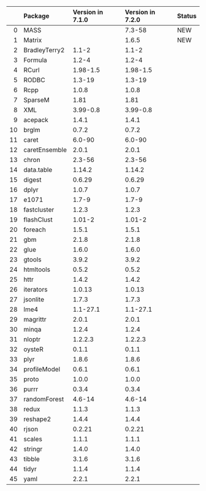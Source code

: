 <!-- markdown-link-check-disable -->

|    | Package       | Version in 7.1.0   | Version in 7.2.0   | Status   |
|---:|:--------------|:-------------------|:-------------------|:---------|
|  0 | MASS          |                    | 7.3-58             | NEW      |
|  1 | Matrix        |                    | 1.6.5              | NEW      |
|  2 | BradleyTerry2 | 1.1-2              | 1.1-2              |          |
|  3 | Formula       | 1.2-4              | 1.2-4              |          |
|  4 | RCurl         | 1.98-1.5           | 1.98-1.5           |          |
|  5 | RODBC         | 1.3-19             | 1.3-19             |          |
|  6 | Rcpp          | 1.0.8              | 1.0.8              |          |
|  7 | SparseM       | 1.81               | 1.81               |          |
|  8 | XML           | 3.99-0.8           | 3.99-0.8           |          |
|  9 | acepack       | 1.4.1              | 1.4.1              |          |
| 10 | brglm         | 0.7.2              | 0.7.2              |          |
| 11 | caret         | 6.0-90             | 6.0-90             |          |
| 12 | caretEnsemble | 2.0.1              | 2.0.1              |          |
| 13 | chron         | 2.3-56             | 2.3-56             |          |
| 14 | data.table    | 1.14.2             | 1.14.2             |          |
| 15 | digest        | 0.6.29             | 0.6.29             |          |
| 16 | dplyr         | 1.0.7              | 1.0.7              |          |
| 17 | e1071         | 1.7-9              | 1.7-9              |          |
| 18 | fastcluster   | 1.2.3              | 1.2.3              |          |
| 19 | flashClust    | 1.01-2             | 1.01-2             |          |
| 20 | foreach       | 1.5.1              | 1.5.1              |          |
| 21 | gbm           | 2.1.8              | 2.1.8              |          |
| 22 | glue          | 1.6.0              | 1.6.0              |          |
| 23 | gtools        | 3.9.2              | 3.9.2              |          |
| 24 | htmltools     | 0.5.2              | 0.5.2              |          |
| 25 | httr          | 1.4.2              | 1.4.2              |          |
| 26 | iterators     | 1.0.13             | 1.0.13             |          |
| 27 | jsonlite      | 1.7.3              | 1.7.3              |          |
| 28 | lme4          | 1.1-27.1           | 1.1-27.1           |          |
| 29 | magrittr      | 2.0.1              | 2.0.1              |          |
| 30 | minqa         | 1.2.4              | 1.2.4              |          |
| 31 | nloptr        | 1.2.2.3            | 1.2.2.3            |          |
| 32 | oysteR        | 0.1.1              | 0.1.1              |          |
| 33 | plyr          | 1.8.6              | 1.8.6              |          |
| 34 | profileModel  | 0.6.1              | 0.6.1              |          |
| 35 | proto         | 1.0.0              | 1.0.0              |          |
| 36 | purrr         | 0.3.4              | 0.3.4              |          |
| 37 | randomForest  | 4.6-14             | 4.6-14             |          |
| 38 | redux         | 1.1.3              | 1.1.3              |          |
| 39 | reshape2      | 1.4.4              | 1.4.4              |          |
| 40 | rjson         | 0.2.21             | 0.2.21             |          |
| 41 | scales        | 1.1.1              | 1.1.1              |          |
| 42 | stringr       | 1.4.0              | 1.4.0              |          |
| 43 | tibble        | 3.1.6              | 3.1.6              |          |
| 44 | tidyr         | 1.1.4              | 1.1.4              |          |
| 45 | yaml          | 2.2.1              | 2.2.1              |          |